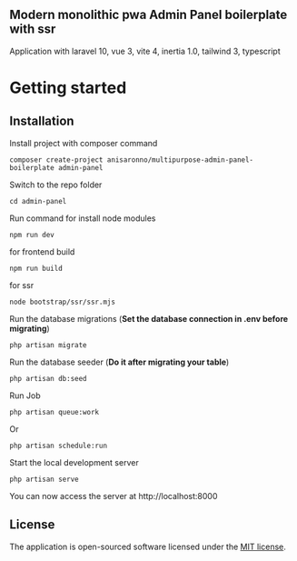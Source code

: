 ## Modern monolithic pwa Admin Panel boilerplate with ssr

Application with laravel 10, vue 3, vite 4, inertia 1.0, tailwind 3, typescript

# Getting started

## Installation


Install project with composer command

```
composer create-project anisaronno/multipurpose-admin-panel-boilerplate admin-panel
```

Switch to the repo folder

    cd admin-panel

Run command for install node modules 

```
npm run dev
```

for frontend build

```
npm run build
```

for ssr

```
node bootstrap/ssr/ssr.mjs
```


Run the database migrations (**Set the database connection in .env before migrating**)

    php artisan migrate

Run the database seeder (**Do it after migrating your table**)

    php artisan db:seed


Run Job

```
php artisan queue:work
```

Or

```
php artisan schedule:run
```

Start the local development server

    php artisan serve

You can now access the server at http://localhost:8000

## License

The application is open-sourced software licensed under the [MIT license](https://opensource.org/licenses/MIT).

